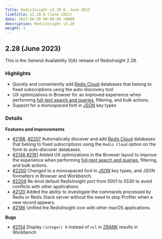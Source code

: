 ```yaml
---
Title: RedisInsight v2.28.0, June 2023
linkTitle: v2.28.0 (June 2023)
date: 2023-06-28 00:00:00 +0000
description: RedisInsight v2.28
weight: 1
---
```

## 2.28 (June 2023)
This is the General Availability (GA) release of RedisInsight 2.28.

### Highlights
- Quickly and conveniently add [Redis Cloud](https://redis.com/redis-enterprise-cloud/overview/) databases that belong to fixed subscriptions using the auto-discovery tool
- UX optimizations in Browser for an improved experience when performing [full-text search and queries](https://redis.io/docs/stack/search/), filtering, and bulk actions.
- Support for a monospaced font in [JSON](https://redis.io/docs/stack/json/) key types

### Details

**Features and improvements**
- [#2198](https://github.com/RedisInsight/RedisInsight/pull/2198), [#2207](https://github.com/RedisInsight/RedisInsight/pull/2207) Automatically discover and add [Redis Cloud](https://redis.com/redis-enterprise-cloud/overview/) databases that belong to fixed subscriptions using the `Redis Cloud` option on the form to auto-discover databases.
- [#2146](https://github.com/RedisInsight/RedisInsight/pull/2146),[#2161](https://github.com/RedisInsight/RedisInsight/pull/2161) Added UX optimizations in the Browser layout to improve the experience when performing [full-text search and queries](https://redis.io/docs/stack/search/), filtering, and bulk actions.
- [#2200](https://github.com/RedisInsight/RedisInsight/pull/2200) Changed to a monospaced font in [JSON](https://redis.io/docs/stack/json/) key types, and JSON formatters in Browser and Workbench.
- [#2204](https://github.com/RedisInsight/RedisInsight/pull/2204) Re-bind default RedisInsight port from 5001 to 5530 to avoid conflicts with other applications
- [#2120](https://github.com/RedisInsight/RedisInsight/pull/2120) Added the ability to investigate the commands processed by Redis or Redis Stack server without the need to stop Profiler when a new record appears.
- [#2186](https://github.com/RedisInsight/RedisInsight/pull/2186) Unified the RedisInsight icon with other macOS applications.


**Bugs**
- [#2154](https://github.com/RedisInsight/RedisInsight/pull/2154) Display `(integer) 0` instead of `nil` in [ZRANK](https://redis.io/commands/zrank/) results in Workbench

